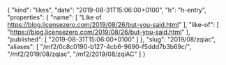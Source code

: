 {
  "kind": "likes",
  "date": "2019-08-31T15:06:00+0100",
  "h": "h-entry",
  "properties": {
    "name": [
      "Like of https://blog.licensezero.com/2019/08/26/but-you-said.html"
    ],
    "like-of": [
      "https://blog.licensezero.com/2019/08/26/but-you-said.html"
    ],
    "published": [
      "2019-08-31T15:06:00+0100"
    ]
  },
  "slug": "2019/08/zqiac",
  "aliases": [
    "/mf2/0c8c0190-b127-4cb6-9690-f5ddd7b3b69c/",
    "/mf2/2019/08/zqiac",
    "/mf2/2019/08/zqiAC"
  ]
}
